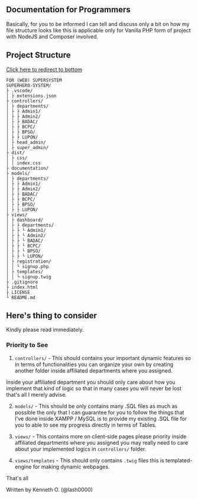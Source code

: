 ## Documentation for Programmers

Basically, for you to be informed I can tell and discuss only a bit on how my file structure looks like
this is applicable only for Vanilla PHP form of project with NodeJS and Composer involved.

## Project Structure
[Click here to redirect to bottom](#heres-thing-to-consider)

```term
FOR (WEB) SUPERSYSTEM
SUPERHERO-SYSTEM/
├ .vscode/
│ ├ extensions.json
├ controllers/
│ ├ departments/
│ ├ ├ Admin1/
│ ├ ├ Admin2/
│ ├ ├ BADAC/
│ ├ ├ BCPC/
│ ├ ├ BPSO/
│ ├ ├ LUPON/
│ ├ head_admin/
│ ├ super_admin/
├ dist/
│ ├ css/
│ │ index.css
├ documentation/
├ models/
│ ├ departments/
│ ├ ├ Admin1/
│ ├ ├ Admin2/
│ ├ ├ BADAC/
│ ├ ├ BCPC/
│ ├ ├ BPSO/
│ ├ ├ LUPON/
├ views/
│ ├ dashboard/
│ ├ ├ departments/
│ ├ ├ └ Admin1/
│ ├ ├ └ Admin2/
│ ├ ├ └ BADAC/
│ ├ ├ └ BCPC/
│ ├ ├ └ BPSO/
│ ├ ├ └ LUPON/
│ ├ registration/
│ │ └ signup.php
│ ├ templates/
│ │ └ signup.twig
├ .gitignore
├ index.html
├ LICENSE
└ README.md
```

## Here's thing to consider

Kindly please read immediately.

### Priority to See
1. `controllers/` - This should contains your important dynamic features so in terms of functionalities you can organize your own by creating another folder inside affiliated departments where you assigned.

Inside your affiliated department you should only care about how you implement that kind of logic so that in many cases you will never be lost that's all I merely advise.

2. `models/` - This should be only contains many .SQL files as much as possible the only that I can guarantee for you to follow the things that I've done inside XAMPP / MySQL is to provide my existing .SQL file for you to able to see my progress directly in terms of Tables.

3. `views/` - This contains more on client-side pages please priority inside affiliated departments where you assigned you may really need to care about your implemented logics in `controllers/` folder.

4. `views/templates` - This should only contains `.twig` files this is templated-engine for making dynamic webpages.

That's all

Written by Kenneth O. (@lash0000)